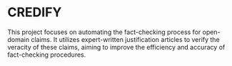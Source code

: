 # CREDIFY
This project focuses on automating the fact-checking process for open-domain claims. It utilizes expert-written justification articles to verify the veracity of these claims, aiming to improve the efficiency and accuracy of fact-checking procedures.
